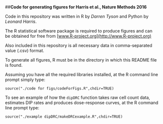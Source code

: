 ##**Code for generating figures for Harris et al., Nature Methods 2016**

Code in this repository was written in R by _Darren Tyson_ and Python by _Leonard Harris_.

The R statistical software package is required to produce figures and can be obtained for free from [www.R-project.org](http://www.R-project.org)

Also included in this repository is all necessary data in comma-separated value (.csv) format.


To generate all figures, R must be in the directory in which this README file is found.

Assuming you have all the required libraries installed, at the R command line prompt simply type:
```
source("./code for figs/codeForFigs.R",chdir=TRUE)
```


To see an example of how the `dipDRC` function takes raw cell count data, 
estimates DIP rates and produces dose-response curves, at the R command line prompt
type:
```
source("./example dipDRC/makeDRCexample.R",chdir=TRUE)
```



